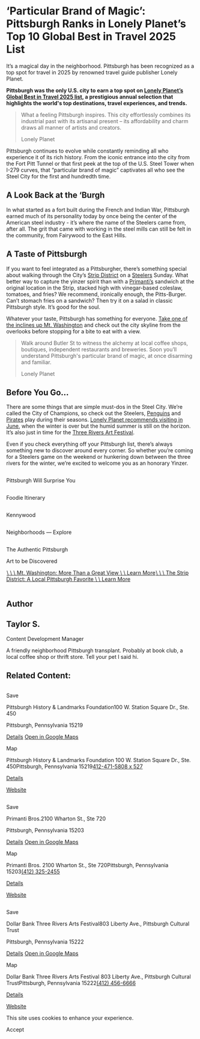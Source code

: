 # ‘Particular Brand of Magic’: Pittsburgh Ranks in Lonely Planet’s Top 10 Global Best in Travel 2025 List

It’s a magical day in the neighborhood. Pittsburgh has been recognized as a top spot for travel in 2025 by renowned travel guide publisher ﻿Lonely Planet.

**Pittsburgh was the only U.S. city to earn a top spot on [Lonely Planet’s Global Best in Travel 2025 list](https://www.lonelyplanet.com/best-in-travel#pittsburgh), a prestigious annual selection that highlights the world's top destinations, travel experiences, and trends.**

> What a feeling Pittsburgh inspires. This city effortlessly combines its industrial past with its artisanal present – its affordability and charm draws all manner of artists and creators.
>
> Lonely Planet

Pittsburgh continues to evolve while constantly reminding all who experience it of its rich history. From the iconic entrance into the city from the Fort Pitt Tunnel or that first peek at the top of the U.S. Steel Tower when I-279 curves, that “particular brand of magic” captivates all who see the Steel City for the first and hundredth time.

## A Look Back at the ‘Burgh

In what started as a fort built during the French and Indian War, Pittsburgh earned much of its personality today by once being the center of the American steel industry - it’s where the name of the Steelers came from, after all. The grit that came with working in the steel mills can still be felt in the community, from Fairywood to the East Hills.

## A Taste of Pittsburgh

If you want to feel integrated as a Pittsburgher, there’s something special about walking through the City’s [Strip District](https://www.visitpittsburgh.com/blog/the-strip-district-a-local-pittsburgh-favorite/) on a [Steelers](https://www.steelers.com/) Sunday. What better way to capture the yinzer spirit than with a [Primanti’s](https://primantibros.com/) sandwich at the original location in the Strip, stacked high with vinegar-based coleslaw, tomatoes, and fries? We recommend, ironically enough, the Pitts-Burger. Can’t stomach fries on a sandwich? Then try it on a salad in classic Pittsburgh style. It’s good for the soul.

Whatever your taste, Pittsburgh has something for everyone. [Take one of the inclines up Mt. Washington](https://www.visitpittsburgh.com/blog/how-to-ride-the-pittsburgh-inclines/) and check out the city skyline from the overlooks before stopping for a bite to eat with a view.

> Walk around Butler St to witness the alchemy at local coffee shops, boutiques, independent restaurants and breweries. Soon you’ll understand Pittsburgh's particular brand of magic, at once disarming and familiar.
>
> Lonely Planet

## Before You Go...

There are some things that are simple must-dos in the Steel City. We’re called the City of Champions, so check out the Steelers, [Penguins](https://www.nhl.com/penguins/) and [Pirates](https://www.mlb.com/pirates) play during their seasons. [Lonely Planet recommends visiting in June](https://www.lonelyplanet.com/articles/where-to-go-when), when the winter is over but the humid summer is still on the horizon. It’s also just in time for the [Three Rivers Art Festival](https://www.visitpittsburgh.com/blog/insiders-guide-to-pittsburghs-three-rivers-arts-festival/).

Even if you check everything off your Pittsburgh list, there’s always something new to discover around every corner. So whether you’re coming for a Steelers game on the weekend or hunkering down between the three rivers for the winter, we’re excited to welcome you as an honorary Yinzer.

![](data:image/svg+xml;charset=utf-8,%3Csvg%20xmlns%3D%27http%3A%2F%2Fwww.w3.org%2F2000%2Fsvg%27%20width%3D%271%27%20height%3D%271%27%20style%3D%27background%3Atransparent%27%2F%3E)


Pittsburgh Will Surprise You

![](data:image/svg+xml;charset=utf-8,%3Csvg%20xmlns%3D%27http%3A%2F%2Fwww.w3.org%2F2000%2Fsvg%27%20width%3D%271%27%20height%3D%271%27%20style%3D%27background%3Atransparent%27%2F%3E)


Foodie Itinerary

![](data:image/svg+xml;charset=utf-8,%3Csvg%20xmlns%3D%27http%3A%2F%2Fwww.w3.org%2F2000%2Fsvg%27%20width%3D%271%27%20height%3D%271%27%20style%3D%27background%3Atransparent%27%2F%3E)


Kennywood

![](data:image/svg+xml;charset=utf-8,%3Csvg%20xmlns%3D%27http%3A%2F%2Fwww.w3.org%2F2000%2Fsvg%27%20width%3D%271%27%20height%3D%271%27%20style%3D%27background%3Atransparent%27%2F%3E)


Neighborhoods — Explore

![](data:image/svg+xml;charset=utf-8,%3Csvg%20xmlns%3D%27http%3A%2F%2Fwww.w3.org%2F2000%2Fsvg%27%20width%3D%271%27%20height%3D%271%27%20style%3D%27background%3Atransparent%27%2F%3E)

The Authentic Pittsburgh


Art to be Discovered

[![A tower viewer from Mount Washington, unveiling the Pittsburgh skyline in the evening.](data:image/svg+xml;charset=utf-8,%3Csvg%20xmlns%3D%27http%3A%2F%2Fwww.w3.org%2F2000%2Fsvg%27%20width%3D%271%27%20height%3D%271%27%20style%3D%27background%3Atransparent%27%2F%3E)\\
\\
\\
Mt. Washington: More Than a Great View \\
\\
Learn More](https://www.visitpittsburgh.com/blog/mt-washington-more-than-a-great-view/)[![](data:image/svg+xml;charset=utf-8,%3Csvg%20xmlns%3D%27http%3A%2F%2Fwww.w3.org%2F2000%2Fsvg%27%20width%3D%271%27%20height%3D%271%27%20style%3D%27background%3Atransparent%27%2F%3E)\\
\\
\\
The Strip District: A Local Pittsburgh Favorite \\
\\
Learn More](https://www.visitpittsburgh.com/blog/the-strip-district-a-local-pittsburgh-favorite/)

![Taylor S.](data:image/svg+xml;charset=utf-8,%3Csvg%20xmlns%3D%27http%3A%2F%2Fwww.w3.org%2F2000%2Fsvg%27%20width%3D%271%27%20height%3D%271%27%20style%3D%27background%3Atransparent%27%2F%3E)

## Author

## Taylor S.

Content Development Manager

A friendly neighborhood Pittsburgh transplant.
Probably at book club, a local coffee shop or thrift store. Tell your pet I said hi.

## Related Content:

[![](data:image/svg+xml;charset=utf-8,%3Csvg%20xmlns%3D%27http%3A%2F%2Fwww.w3.org%2F2000%2Fsvg%27%20width%3D%271%27%20height%3D%271%27%20style%3D%27background%3Atransparent%27%2F%3E)](https://www.visitpittsburgh.com/directory/pittsburgh-history-landmarks-foundation/)

Save

Pittsburgh History & Landmarks Foundation100 W. Station Square Dr., Ste. 450

Pittsburgh, Pennsylvania 15219

[Details](https://www.visitpittsburgh.com/directory/pittsburgh-history-landmarks-foundation/) [Open in Google Maps](http://maps.google.com/?q=100%20W.%20Station%20Square%20Dr.%2C%20Ste.%20450%0APittsburgh%2C%20Pennsylvania%2015219%0A)

Map

Pittsburgh History & Landmarks Foundation
100 W. Station Square Dr., Ste. 450Pittsburgh, Pennsylvania 15219[412-471-5808 x 527](tel:+1-412-471-5808-x-527)

[Details](https://www.visitpittsburgh.com/directory/pittsburgh-history-landmarks-foundation/)

[Website](https://phlf.org/events)

[![](data:image/svg+xml;charset=utf-8,%3Csvg%20xmlns%3D%27http%3A%2F%2Fwww.w3.org%2F2000%2Fsvg%27%20width%3D%271%27%20height%3D%271%27%20style%3D%27background%3Atransparent%27%2F%3E)](https://www.visitpittsburgh.com/directory/primanti-bros/)

Save

Primanti Bros.2100 Wharton St., Ste 720

Pittsburgh, Pennsylvania 15203

[Details](https://www.visitpittsburgh.com/directory/primanti-bros/) [Open in Google Maps](http://maps.google.com/?q=2100%20Wharton%20St.%2C%20Ste%20720%0APittsburgh%2C%20Pennsylvania%2015203%0A)

Map

Primanti Bros.
2100 Wharton St., Ste 720Pittsburgh, Pennsylvania 15203[(412) 325-2455](tel:+1-412-325-2455)

[Details](https://www.visitpittsburgh.com/directory/primanti-bros/)

[Website](http://www.primantibros.com/)

[![](data:image/svg+xml;charset=utf-8,%3Csvg%20xmlns%3D%27http%3A%2F%2Fwww.w3.org%2F2000%2Fsvg%27%20width%3D%271%27%20height%3D%271%27%20style%3D%27background%3Atransparent%27%2F%3E)](https://www.visitpittsburgh.com/directory/dollar-bank-three-rivers-arts-festival-family-fun/)

Save

Dollar Bank Three Rivers Arts Festival803 Liberty Ave., Pittsburgh Cultural Trust

Pittsburgh, Pennsylvania 15222

[Details](https://www.visitpittsburgh.com/directory/dollar-bank-three-rivers-arts-festival-family-fun/) [Open in Google Maps](http://maps.google.com/?q=803%20Liberty%20Ave.%2C%20Pittsburgh%20Cultural%20Trust%0APittsburgh%2C%20Pennsylvania%2015222%0A)

Map

Dollar Bank Three Rivers Arts Festival
803 Liberty Ave., Pittsburgh Cultural TrustPittsburgh, Pennsylvania 15222[(412) 456-6666](tel:+1-412-456-6666)

[Details](https://www.visitpittsburgh.com/directory/dollar-bank-three-rivers-arts-festival-family-fun/)

[Website](http://www.trustarts.org/traf)

This site uses cookies to enhance your experience.



Accept

